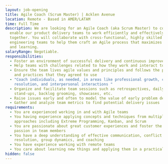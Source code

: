 ```yaml
---
layout: job-opening
title: Agile Coach (Scrum Master) | Acklen Avenue
location: Remote - Based in AMER/LATAM
time: Full Time
description: We are looking for an Agile Coach (aka Scrum Master) to coach and
  enable our product delivery teams to work efficiently and effectively
  together. You will collaborate with cross-functional, highly skilled
  engineering teams to help them craft an Agile process that maximizes delivery
  and learning.
salaryRange: Negotiable.
responsibilities:
  - Foster an environment of successful delivery and continuous improvement
  - Help teams with challenges related to how they work and interact together
  - Ensure the team lives agile values and principles and follows the processes
    and practices that they agreed to use
  - "Coach individuals, as needed, in areas like professional growth, conflict
    resolution, and interpersonal interactions "
  - Organize and facilitate team sessions such as retrospectives, daily
    stand-ups, backlog grooming, showcases, etc.
  - Raise issues early and often to model the value of early problem detection
  - Gather and analyze team metrics to find potential delivery issues
requirements:
  - You are experienced working in and with Agile teams
  - You having experience applying concepts and techniques from multiple agile
    approaches including Extreme Programming, Kanban, and Scrum
  - You are passionate about great customer experiences and foster the same
    passion in team members
  - You have a deep understanding of effective communication, conflict
    resolution, group dynamics, and coaching
  - You have experience working with remote teams
  - You care about learning new things and applying them in a practical way
hidden: false
---
```

